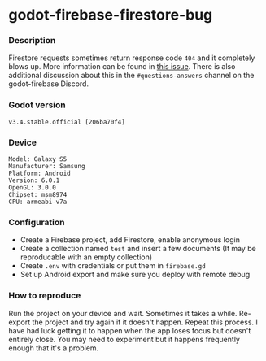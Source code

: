 # godot-firebase-firestore-bug

### Description

Firestore requests sometimes return response code `404` and it completely blows up. More information can be found in [this issue](https://github.com/GodotNuts/GodotFirebase/issues/257). There is also additional discussion about this in the `#questions-answers` channel on the godot-firebase Discord.

### Godot version

`v3.4.stable.official [206ba70f4]`

### Device

```
Model: Galaxy S5
Manufacturer: Samsung
Platform: Android
Version: 6.0.1
OpenGL: 3.0.0
Chipset: msm8974
CPU: armeabi-v7a
```

### Configuration

* Create a Firebase project, add Firestore, enable anonymous login
* Create a collection named `test` and insert a few documents (It may be reproducable with an empty collection)
* Create `.env` with credentials or put them in `firebase.gd`
* Set up Android export and make sure you deploy with remote debug

### How to reproduce

Run the project on your device and wait. Sometimes it takes a while. Re-export the project and try again if it doesn't happen. Repeat this process.
I have had luck getting it to happen when the app loses focus but doesn't entirely close. You may need to experiment but it happens frequently enough
that it's a problem.
